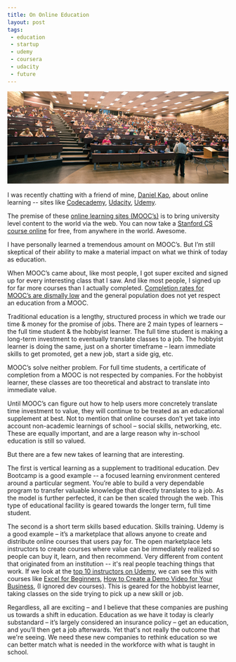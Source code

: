 ```yaml
---
title: On Online Education
layout: post
tags:
 - education
 - startup
 - udemy
 - coursera
 - udacity
 - future
---
```


![collegeclassroom](/images/collegeclassroom.jpg)

I was recently chatting with a friend of mine, [Daniel Kao](http://diplateevo.com/), about online learning -- sites like [Codecademy](https://www.coursera.org/), [Udacity](https://www.udacity.com), [Udemy](https://www.udemy.com/). 

The premise of these [online learning sites (MOOC’s)](http://en.wikipedia.org/wiki/Massive_open_online_course) is to bring university level content to the world via the web. You can now take a [Stanford CS course online](https://www.coursera.org/course/cs101) for free, from anywhere in the world. Awesome. 

I have personally learned a tremendous amount on MOOC’s. But I’m still skeptical of their ability to make a material impact on what we think of today as education.

When MOOC’s came about, like most people, I got super excited and signed up for every interesting class that I saw. And like most people, I signed up for far more courses than I actually completed. [Completion rates for MOOC’s are dismally low](https://www.insidehighered.com/news/2013/05/10/new-study-low-mooc-completion-rates) and the general population does not yet respect an education from a MOOC.

Traditional education is a lengthy, structured process in which we trade our time & money for the promise of jobs. There are 2 main types of learners – the full time student & the hobbyist learner. The full time student is making a long-term investment to eventually translate classes to a job. The hobbyist learner is doing the same, just on a shorter timeframe – learn immediate skills to get promoted, get a new job, start a side gig, etc.

MOOC’s solve neither problem. For full time students, a certificate of completion from a MOOC is not respected by companies. For the hobbyist learner, these classes are too theoretical and abstract to translate into immediate value.

Until MOOC’s can figure out how to help users more concretely translate time investment to value, they will continue to be treated as an educational supplement at best. Not to mention that online courses don’t yet take into account non-academic learnings of school – social skills, networking, etc. These are equally important, and are a large reason why in-school education is still so valued.

But there are a few new takes of learning that are interesting.

The first is vertical learning as a supplement to traditional education. Dev Bootcamp is a good example -- a focused learning environment centered around a particular segment. You’re able to build a very dependable program to transfer valuable knowledge that directly translates to a job. As the model is further perfected, it can be then scaled through the web. This type of educational facility is geared towards the longer term, full time student.

The second is a short term skills based education. Skills training. Udemy is a good example – it’s a marketplace that allows anyone to create and distribute online courses that users pay for. The open marketplace lets instructors to create courses where value can be immediately realized so people can buy it, learn, and then recommend. Very different from content that originated from an institution -- it's real people teaching things that work. If we look at the [top 10 instructors on Udemy](https://www.udemy.com/blog/top-ten-earners-on-udemy/), we can see this with courses like [Excel for Beginners](https://www.udemy.com/excel-tutorial/), [How to Create a Demo Video for Your Business](https://www.udemy.com/how-to-create-awesome-demo-videos/), (I ignored dev courses). This is geared for the hobbyist learner, taking classes on the side trying to pick up a new skill or job.

Regardless, all are exciting – and I believe that these companies are pushing us towards a shift in education. Education as we have it today is clearly substandard – it’s largely considered an insurance policy – get an education, and you’ll then get a job afterwards. Yet that's not really the outcome that we're seeing. We need these new companies to rethink education so we can better match what is needed in the workforce with what is taught in school.
